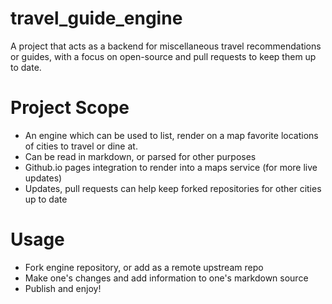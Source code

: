 # travel_guide_engine
A project that acts as a backend for miscellaneous travel recommendations or guides, with a focus on open-source and pull requests to keep them up to date.

# Project Scope
- An engine which can be used to list, render on a map favorite locations of cities to travel or dine at.
- Can be read in markdown, or parsed for other purposes
- Github.io pages integration to render into a maps service (for more live updates)
- Updates, pull requests can help keep forked repositories for other cities up to date

# Usage
- Fork engine repository, or add as a remote upstream repo
- Make one's changes and add information to one's markdown source
- Publish and enjoy!
